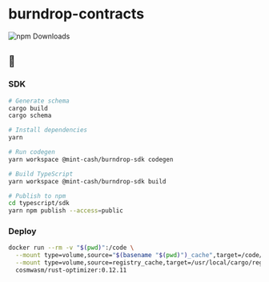 # burndrop-contracts

![npm Downloads](https://img.shields.io/npm/dt/%40mint-cash%2Fburndrop-sdk)

## 🚀

### SDK

```bash
# Generate schema
cargo build
cargo schema

# Install dependencies
yarn

# Run codegen
yarn workspace @mint-cash/burndrop-sdk codegen

# Build TypeScript
yarn workspace @mint-cash/burndrop-sdk build

# Publish to npm
cd typescript/sdk
yarn npm publish --access=public
```

### Deploy

```bash
docker run --rm -v "$(pwd)":/code \
  --mount type=volume,source="$(basename "$(pwd)")_cache",target=/code/target \
  --mount type=volume,source=registry_cache,target=/usr/local/cargo/registry \
  cosmwasm/rust-optimizer:0.12.11
```
